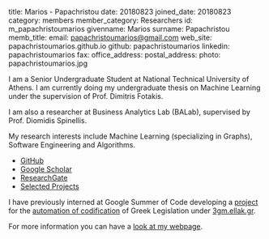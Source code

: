 title: Marios - Papachristou
date: 20180823
joined_date: 20180823
category: members
member_category: Researchers
id: m_papachristoumarios
givenname: Marios
surname: Papachristou
memb_title:
email: papachristoumarios@gmail.com
web_site: papachristoumarios.github.io
github: papachristoumarios
linkedin: papachristoumarios
fax:
office_address:
postal_address:
photo: papachristoumarios.jpg

I am a Senior Undergraduate Student at National Technical University of Athens. I am currently doing my undergraduate thesis on Machine Learning under the supervision of Prof. Dimitris Fotakis.

I am also a researcher at Business Analytics Lab (BALab), supervised by Prof. Diomidis Spinellis.

My research interests include Machine Learning (specializing in Graphs), Software Engineering and Algorithms.

 * [GitHub](https://github.com/papachristoumarios)
 * [Google Scholar](https://scholar.google.gr/citations?user=T12JO3MAAAAJ&hl=en)
 * [ResearchGate](https://www.researchgate.net/profile/Marios_Papachristou)
 * [Selected Projects](https://papachristoumarios.github.io/projects/)

I have previously interned at Google Summer of Code developing a [project](https://github.com/eellak/gsoc2018-3gm) for the [automation of codification](https://en.wikipedia.org/wiki/Codification_(law)) of Greek Legislation under [3gm.ellak.gr](https://3gm.ellak.gr/).

For more information you can have a [look at my webpage](https://papachristoumarios.github.io).
